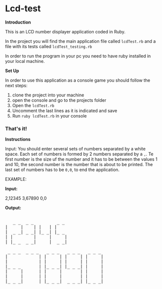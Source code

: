 # Lcd-test

**Introduction**

This is an LCD number displayer application coded in Ruby.

In the project you will find the main application file called `lcdTest.rb` and a file with its tests called `lcdTest_testing.rb`

In order to run the program in your pc you need to have ruby installed in your local machine.

**Set Up**

In order to use this application as a console game you should follow the next steps:

1. clone the project into your machine
2. open the console and go to the projects folder
3. Open the `lcdTest.rb`
4. Uncomment the last lines as it is indicated and save
5. Run `ruby lcdTest.rb` in your console

### That's it!

**Instructions**

Input: You should enter several sets of numbers separated by a white space. Each set of numbers is formed by 2 numbers separated by a `,`. Te first number is the size uf the number and it has to be between the values 1 and 10, the second number is the number that is about to be printed. The last set of numbers has to be `0,0`, to end the application.

EXAMPLE:

**Input:**

2,12345 3,67890 0,0

**Output:**  
 <pre>  
   _ _  _ _         _ _
|     |    | |   | |
|  _ _| _ _| |_ _| |_ _
| |        |     |     |
| |_ _  _ _|     |  _ _|

 _ _ _  _ _ _   _ _ _   _ _ _   _ _ _
|            | |     | |     | |     |
|            | |     | |     | |     |
|_ _ _       | |_ _ _| |_ _ _| |     |
|     |      | |     |       | |     |
|     |      | |     |       | |     |
|_ _ _|      | |_ _ _|  _ _ _| |_ _ _|
